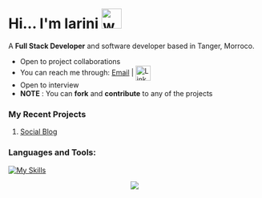 <h1>Hi... I'm larini <a href="#"><a/><img src="https://user-images.githubusercontent.com/72663882/171687151-bb31c996-c9d2-49c8-b593-734946893b23.gif" alt="waving hand gif" aria-hidden="true" width="40" /></h1> 

A **Full Stack Developer**  and software developer based in Tanger, Morroco. 
- Open to project collaborations
- You can reach me through:   <a href="mailto:laribox2014@gmail.com">Email</a> | <a href="https://www.linkedin.com/in/larini-abdllah/" > 
 <img  alt="LinkedIn" title="LinkedIn" src="https://img.shields.io/static/v1?message=LinkedIn&logo=linkedin&label=&color=0077B5&logoColor=white&labelColor=&style=for-the-badge" height="30" align="center" /></a>
- Open to interview
- **NOTE** : You can **fork** and **contribute** to any of the projects

[- Currently working on <a href="https://book-commerce-murex.vercel.app/">book commerce</a>]::
 
### My Recent Projects

 1. [Social Blog](https://google.com/)
 

### **Languages and Tools:**  
[![My Skills](https://skills.thijs.gg/icons?i=html,css,tailwind,js,vite,ts,nodejs,postgres,firebase,git,github,vscode,kotlin,androidstudio,php,laravel,stackoverflow&perline=13)](#)



<p align="center">
     <img src="https://capsule-render.vercel.app/api?type=waving&color=gradient&height=100&section=footer"/>
</p>

